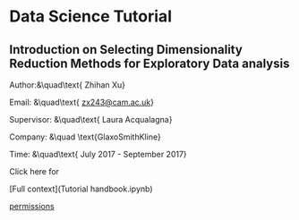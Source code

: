 # Data Science Tutorial
## Introduction on Selecting Dimensionality Reduction Methods for Exploratory Data analysis
 Author:&\quad\text{ Zhihan Xu}
 
 Email: &\quad\text{ zx243@cam.ac.uk}
 
 Supervisor: &\quad\text{ Laura Acqualagna}
 
 Company: &\quad \text{GlaxoSmithKline}
 
 Time: &\quad\text{ July 2017 - September 2017}

Click here for 

[Full context](Tutorial handbook.ipynb)

[permissions](n.wikipedia.org/wiki/File_system_permissions)
